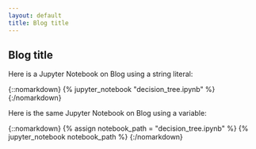 ```yaml
---
layout: default
title: Blog title
---
```


## Blog title

Here is a Jupyter Notebook on Blog using a string literal:

{::nomarkdown}
{% jupyter_notebook "decision_tree.ipynb" %}
{:/nomarkdown}

Here is the same Jupyter Notebook on Blog using a variable:

{::nomarkdown}
{% assign notebook_path = "decision_tree.ipynb" %}
{% jupyter_notebook notebook_path %}
{:/nomarkdown}
